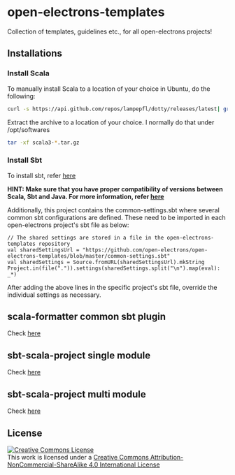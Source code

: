 # open-electrons-templates

Collection of templates, guidelines etc., for all open-electrons projects!

## Installations

### Install Scala

To manually install Scala to a location of your choice in Ubuntu, do the following:

```bash
curl -s https://api.github.com/repos/lampepfl/dotty/releases/latest| grep browser_download_url  | egrep '.tar.gz' | cut -d '"' -f 4 | wget -i -
```

Extract the archive to a location of your choice. I normally do that under /opt/softwares

```bash
tar -xf scala3-*.tar.gz
```

### Install Sbt

To install sbt, refer [here](https://www.scala-sbt.org/1.x/docs/Installing-sbt-on-Mac.html)

**HINT: Make sure that you have proper compatibility of versions between Scala, Sbt and Java. For more information, refer [here](https://docs.scala-lang.org/overviews/jdk-compatibility/overview.html)**

Additionally, this project contains the common-settings.sbt where several common sbt configurations are defined. These need to be imported in each open-electrons project's sbt file as below:

```
// The shared settings are stored in a file in the open-electrons-templates repository
val sharedSettingsUrl = "https://github.com/open-electrons/open-electrons-templates/blob/master/common-settings.sbt"
val sharedSettings = Source.fromURL(sharedSettingsUrl).mkString
Project.in(file(".")).settings(sharedSettings.split("\n").map(eval): _*)
```

After adding the above lines in the specific project's sbt file, override the individual settings as necessary.

## scala-formatter common sbt plugin

Check [here](https://github.com/open-electrons/open-electrons-templates/tree/master/open-electrons-scala-formatter-sbt-plugin)

## sbt-scala-project single module

Check [here](https://github.com/open-electrons/open-electrons-templates/tree/master/open-electrons-sbt-template.g8)

## sbt-scala-project multi module

Check [here](https://github.com/open-electrons/open-electrons-templates/tree/master/open-electrons-sbt-template-multi-module.g8)

## License

<a rel="license" href="http://creativecommons.org/licenses/by-nc-sa/4.0/"><img alt="Creative Commons License" style="border-width:0" src="https://i.creativecommons.org/l/by-nc-sa/4.0/88x31.png" /></a><br />This work is licensed under a <a rel="license" href="http://creativecommons.org/licenses/by-nc-sa/4.0/">
Creative Commons Attribution-NonCommercial-ShareAlike 4.0 International License
</a>
